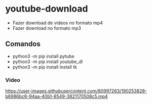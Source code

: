 # youtube-download
- Fazer download de videos no formato mp4 
- Fazer download no formato mp3

## Comandos
- python3 -m pip install pytube  
- python3 -m pip install youtube_dl
- python3 -m pip install install tk

### Video


https://user-images.githubusercontent.com/80997263/190253828-b6986bc6-94aa-40b1-8549-3821170508c5.mp4

